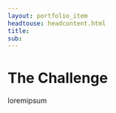```yaml
---
layout: portfolio_item
headtouse: headcontent.html
title:
sub:
---
```


# The Challenge

<div class="small_container">
loremipsum
<br>
<br>
</div>

